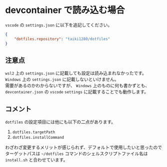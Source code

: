 # devcontainer で読み込む場合

`vscode` の `settings.json` に以下を追記してください。

```json
{
    "dotfiles.repository": "taiki1280/dotfiles"
}
```

## 注意点

`wsl2` 上の `settings.json` に記載しても設定は読み込まれなかったです。  
`Windows` 上の `settings.json` に記載しないといけません。  
需要があるのかわからないですが、 `Windows` 上のものに何も書かずとも、  
`devcontainer.json` の `vscode` `settings` に記載することでも動作します。

## コメント

`dotfiles` の設定項目には他にも以下の二点があります。

1. `dotfiles.targetPath`
1. `dotfiles.installCommand`

わざわざ変更するメリットが感じられず、デフォルトで使用したいと思ったのでターゲットパスは `~/dotfiles` コマンドのシェルスクリプトファイル名は `install.sh` と合わせています。
